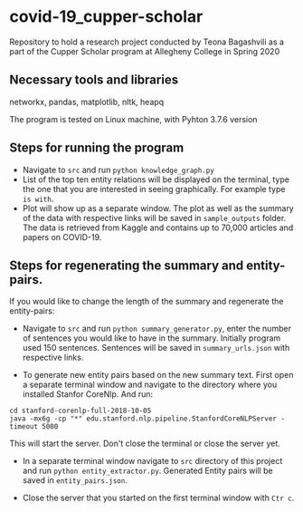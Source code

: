 # covid-19_cupper-scholar
Repository to hold a research project conducted by Teona Bagashvili as a part of the Cupper Scholar program at Allegheny College in Spring 2020


## Necessary tools and libraries
networkx, pandas, matplotlib, nltk, heapq

The program is tested on Linux machine, with Pyhton 3.7.6 version

## Steps for running the program

- Navigate to `src` and run `python knowledge_graph.py`
- List of the top ten entity relations will be displayed on the terminal, type the one that you are interested in seeing graphically. For example type `is with`.
- Plot will show up as a separate window. The plot as well as the summary of the data with respective links will be saved in `sample_outputs` folder. The data is retrieved from Kaggle and contains up to 70,000 articles and papers on COVID-19.

## Steps for regenerating the summary and entity-pairs.

If you would like to change the length of the summary and regenerate the entity-pairs:

- Navigate to `src` and run `python summary_generator.py`, enter the number of sentences
you would like to have in the summary. Initially program used 150 sentences. Sentences will be
saved in `summary_urls.json` with respective links.

- To generate new entity pairs based on the new summary text. First open a separate terminal window and navigate to the directory where you installed Stanfor CoreNlp. And run:
```
cd stanford-corenlp-full-2018-10-05
java -mx6g -cp "*" edu.stanford.nlp.pipeline.StanfordCoreNLPServer -timeout 5000

```
This will start the server. Don't close the terminal or close the server yet.

- In a separate terminal window navigate to `src` directory of this project and run
`python entity_extractor.py`. Generated Entity pairs will be saved in `entity_pairs.json`.

- Close the server that you started on the first terminal window with `Ctr c`.

